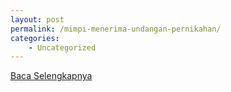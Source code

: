 ```yaml
---
layout: post
permalink: /mimpi-menerima-undangan-pernikahan/
categories:
    - Uncategorized
---
```


[Baca Selengkapnya](/01)